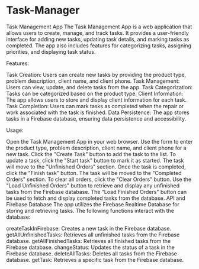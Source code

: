 # Task-Manager

Task Management App
The Task Management App is a web application that allows users to create, manage, and track tasks. It provides a user-friendly interface for adding new tasks, updating task details, and marking tasks as completed. The app also includes features for categorizing tasks, assigning priorities, and displaying task status.

Features:

Task Creation: Users can create new tasks by providing the product type, problem description, client name, and client phone.
Task Management: Users can view, update, and delete tasks from the app.
Task Categorization: Tasks can be categorized based on the product type.
Client Information: The app allows users to store and display client information for each task.
Task Completion: Users can mark tasks as completed when the repair or work associated with the task is finished.
Data Persistence: The app stores tasks in a Firebase database, ensuring data persistence and accessibility.


Usage:

Open the Task Management App in your web browser.
Use the form to enter the product type, problem description, client name, and client phone for a new task.
Click the "Create Task" button to add the task to the list.
To update a task, click the "Start task" button to mark it as started. The task will move to the "Unfinished Orders" section.
Once the task is completed, click the "Finish task" button. The task will be moved to the "Completed Orders" section.
To clear all orders, click the "Clear Orders" button.
Use the "Load Unfinished Orders" button to retrieve and display any unfinished tasks from the Firebase database.
The "Load Finished Orders" button can be used to fetch and display completed tasks from the database.
API and Firebase Database
The app utilizes the Firebase Realtime Database for storing and retrieving tasks. The following functions interact with the database:

createTaskInFirebase: Creates a new task in the Firebase database.
getAllUnfinishedTasks: Retrieves all unfinished tasks from the Firebase database.
getAllFinishedTasks: Retrieves all finished tasks from the Firebase database.
changeStatus: Updates the status of a task in the Firebase database.
deleteAllTasks: Deletes all tasks from the Firebase database.
getTask: Retrieves a specific task from the Firebase database.

